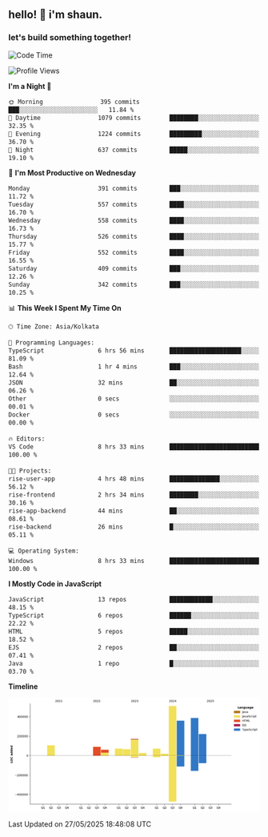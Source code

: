 ## hello! 👋 i'm shaun. 
### let's build something together!
<!--START_SECTION:waka-->
![Code Time](http://img.shields.io/badge/Code%20Time-224%20hrs%2023%20mins-blue)

![Profile Views](http://img.shields.io/badge/Profile%20Views-0-blue)

**I'm a Night 🦉** 

```text
🌞 Morning                395 commits         ███░░░░░░░░░░░░░░░░░░░░░░   11.84 % 
🌆 Daytime                1079 commits        ████████░░░░░░░░░░░░░░░░░   32.35 % 
🌃 Evening                1224 commits        █████████░░░░░░░░░░░░░░░░   36.70 % 
🌙 Night                  637 commits         █████░░░░░░░░░░░░░░░░░░░░   19.10 % 
```
📅 **I'm Most Productive on Wednesday** 

```text
Monday                   391 commits         ███░░░░░░░░░░░░░░░░░░░░░░   11.72 % 
Tuesday                  557 commits         ████░░░░░░░░░░░░░░░░░░░░░   16.70 % 
Wednesday                558 commits         ████░░░░░░░░░░░░░░░░░░░░░   16.73 % 
Thursday                 526 commits         ████░░░░░░░░░░░░░░░░░░░░░   15.77 % 
Friday                   552 commits         ████░░░░░░░░░░░░░░░░░░░░░   16.55 % 
Saturday                 409 commits         ███░░░░░░░░░░░░░░░░░░░░░░   12.26 % 
Sunday                   342 commits         ███░░░░░░░░░░░░░░░░░░░░░░   10.25 % 
```


📊 **This Week I Spent My Time On** 

```text
🕑︎ Time Zone: Asia/Kolkata

💬 Programming Languages: 
TypeScript               6 hrs 56 mins       ████████████████████░░░░░   81.09 % 
Bash                     1 hr 4 mins         ███░░░░░░░░░░░░░░░░░░░░░░   12.64 % 
JSON                     32 mins             ██░░░░░░░░░░░░░░░░░░░░░░░   06.26 % 
Other                    0 secs              ░░░░░░░░░░░░░░░░░░░░░░░░░   00.01 % 
Docker                   0 secs              ░░░░░░░░░░░░░░░░░░░░░░░░░   00.00 % 

🔥 Editors: 
VS Code                  8 hrs 33 mins       █████████████████████████   100.00 % 

🐱‍💻 Projects: 
rise-user-app            4 hrs 48 mins       ██████████████░░░░░░░░░░░   56.12 % 
rise-frontend            2 hrs 34 mins       ████████░░░░░░░░░░░░░░░░░   30.16 % 
rise-app-backend         44 mins             ██░░░░░░░░░░░░░░░░░░░░░░░   08.61 % 
rise-backend             26 mins             █░░░░░░░░░░░░░░░░░░░░░░░░   05.11 % 

💻 Operating System: 
Windows                  8 hrs 33 mins       █████████████████████████   100.00 % 
```

**I Mostly Code in JavaScript** 

```text
JavaScript               13 repos            ████████████░░░░░░░░░░░░░   48.15 % 
TypeScript               6 repos             ██████░░░░░░░░░░░░░░░░░░░   22.22 % 
HTML                     5 repos             █████░░░░░░░░░░░░░░░░░░░░   18.52 % 
EJS                      2 repos             ██░░░░░░░░░░░░░░░░░░░░░░░   07.41 % 
Java                     1 repo              █░░░░░░░░░░░░░░░░░░░░░░░░   03.70 % 
```



**Timeline**

![Lines of Code chart](https://raw.githubusercontent.com/ShaunDaniel/ShaunDaniel/main/assets/bar_graph.png)


 Last Updated on 27/05/2025 18:48:08 UTC
<!--END_SECTION:waka-->

